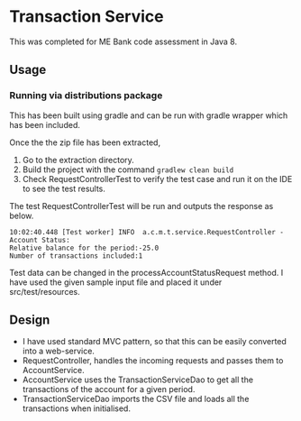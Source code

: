 # Transaction Service
This was completed for ME Bank code assessment in Java 8.

## Usage
    
### Running via distributions package
This has been built using gradle and can be run with gradle wrapper which has been included.

Once the the zip file has been extracted, 
1. Go to the extraction directory. 
2. Build the project with the command `gradlew clean build`
3. Check RequestControllerTest to verify the test case and run it on the IDE to see the test results.

The test RequestControllerTest will be run and outputs the response as below. 

    10:02:40.448 [Test worker] INFO  a.c.m.t.service.RequestController - Account Status: 
    Relative balance for the period:-25.0
    Number of transactions included:1   

Test data can be changed in the processAccountStatusRequest method. 
I have used the given sample input file and placed it under src/test/resources.


## Design

 - I have used standard MVC pattern, so that this can be easily converted into a web-service. 
 - RequestController, handles the incoming requests and passes them to AccountService. 
 - AccountService uses the TransactionServiceDao to get all the transactions of the account for a given period. 
 - TransactionServiceDao imports the CSV file and loads all the transactions when initialised. 
